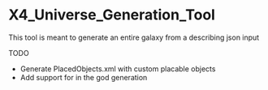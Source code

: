 # X4_Universe_Generation_Tool

This tool is meant to generate an entire galaxy from a describing json input

TODO
- Generate PlacedObjects.xml with custom placable objects
- Add support for <objects> in the god generation
